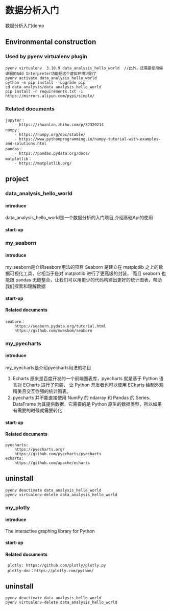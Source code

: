 # 数据分析入门

数据分析入门demo

## Environmental construction

### Used by pyenv virtualenv plugin

    pyenv virtualenv  3.10.9 data_analysis_hello_world  //此外，还需要使用编译器的Add Interpreter功能把这个虚拟环境识别了
    pyenv activate data_analysis_hello_world
    python -m pip install --upgrade pip
    cd data_analysis/data_analysis_hello_world
    pip install -r requirements.txt -i https://mirrors.aliyun.com/pypi/simple/

### Related documents

    jupyter：
        - https://zhuanlan.zhihu.com/p/32320214
    numpy：
        - https://numpy.org/doc/stable/
        - https://www.pythonprogramming.in/numpy-tutorial-with-examples-and-solutions.html
    pandas：
        - https://pandas.pydata.org/docs/
    matplotlib：
        - https://matplotlib.org/

## project

### data_analysis_hello_world

#### introduce

data_analysis_hello_world是一个数据分析的入门项目,介绍基础Api的使用

#### start-up
    

### my_seaborn

#### introduce

my_seaborn是介绍seaborn用法的项目
Seaborn 是建立在 matplotlib 之上的数据可视化工具，它相当于是对 matplotlib 进行了更高级的封装，
而且 seaborn 也能跟 pandas 无缝整合，让我们可以用更少的代码构建出更好的统计图表，帮助我们探索和理解数据

#### start-up

#### Related documents

    seaborn：
        https://seaborn.pydata.org/tutorial.html
        https://github.com/mwaskom/seaborn

### my_pyecharts

#### introduce

my_pyecharts是介绍pyecharts用法的项目
1. Echarts 原来是百度开发的一个前端图表库，pyecharts 就是基于 Python 语言对 ECharts 进行了包装，
让 Python 开发者也可以使用 ECharts 绘制外观精美且交互性强的统计图表。
2. pyecharts 并不能直接使用 NumPy 的 ndarray 和 Pandas 的 Series、DataFrame 为其提供数据，它需要的是 Python 原生的数据类型，所以如果有需要的时候就需要转化

#### start-up

#### Related documents

    pyecharts:
        https://pyecharts.org/
        https://github.com/pyecharts/pyecharts
    echarts:
        https://github.com/apache/echarts

## uninstall

    pyenv deactivate data_analysis_hello_world
    pyenv virtualenv-delete data_analysis_hello_world


### my_plotly

#### introduce

The interactive graphing library for Python

#### start-up

#### Related documents

     plotly: https://github.com/plotly/plotly.py
     plotly-doc：https://plotly.com/python/
     
## uninstall

    pyenv deactivate data_analysis_hello_world
    pyenv virtualenv-delete data_analysis_hello_world
